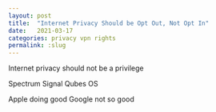 ```yaml
---
layout: post
title:  "Internet Privacy Should be Opt Out, Not Opt In"
date:   2021-03-17
categories: privacy vpn rights
permalink: :slug
---
```

Internet privacy should not be a privilege 

Spectrum
Signal
Qubes OS

Apple doing good
Google not so good
